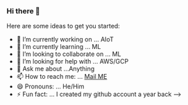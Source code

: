 ### Hi there 👋

Here are some ideas to get you started:

- 🔭 I’m currently working on ... AIoT
- 🌱 I’m currently learning ... ML
- 👯 I’m looking to collaborate on ... ML
- 🤔 I’m looking for help with ... AWS/GCP
- 💬 Ask me about ...Anything
- 📫 How to reach me: ... [Mail ME](mailto:a.eswar954@gmail.com)
- 😄 Pronouns: ... He/Him
- ⚡ Fun fact: ... I created my github account a year back 
-->
